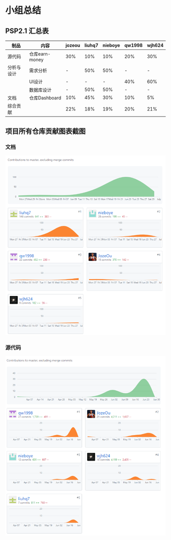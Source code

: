 # 小组总结

## PSP2.1 汇总表

| 制品 | 内容 | jozeou | liuhq7 | nieboye | qw1998 | wjh624 |
| --- | --- | --- | --- | --- | --- | --- |
| 源代码 | 仓库earn-money | 30% | 10% | 10% | 20% | 30% |
| 分析与设计 | 需求分析 | - | 50% | 50% | - | - |
|  | UI设计 | - | - | - | 40% | 60% |
|  | 数据库设计 | - | 50% | 50% | - | - |
| 文档 | 仓库Dashboard | 10% | 45% | 30% | 10% | 5% |
| 综合贡献 |  | 22% | 18% | 19% | 20% | 21% |


## 项目所有仓库贡献图表截图

### 文档

![1561903635045](images/01.png)

### 源代码

​![1561903735970](images/02.png)